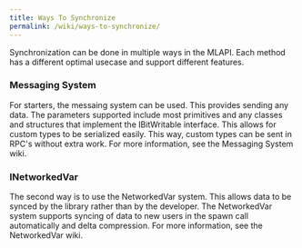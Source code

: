 ```yaml
---
title: Ways To Synchronize
permalink: /wiki/ways-to-synchronize/
---
```


Synchronization can be done in multiple ways in the MLAPI. Each method has a different optimal usecase and support different features.

### Messaging System
For starters, the messaing system can be used. This provides sending any data. The parameters supported include most primitives and any classes and structures that implement the IBitWritable interface. This allows for custom types to be serialized easily. This way, custom types can be sent in RPC's without extra work. For more information, see the Messaging System wiki.

### INetworkedVar
The second way is to use the NetworkedVar system. This allows data to be synced by the library rather than by the developer. The NetworkedVar system supports syncing of data to new users in the spawn call automatically and delta compression. For more information, see the NetworkedVar wiki.
